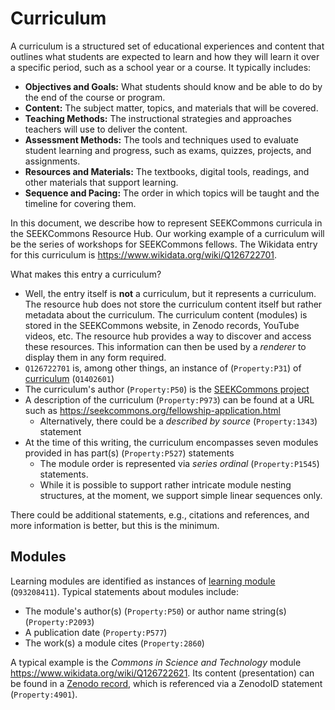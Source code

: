 # Curriculum

A curriculum is a structured set of educational experiences and content that outlines what students are expected to learn and how they will learn it over a specific period, such as a school year or a course. It typically includes:

- **Objectives and Goals:** What students should know and be able to do by the end of the course or program.
- **Content:** The subject matter, topics, and materials that will be covered.
- **Teaching Methods:** The instructional strategies and approaches teachers will use to deliver the content.
- **Assessment Methods:** The tools and techniques used to evaluate student learning and progress, such as exams, quizzes, projects, and assignments.
- **Resources and Materials:** The textbooks, digital tools, readings, and other materials that support learning.
- **Sequence and Pacing:** The order in which topics will be taught and the timeline for covering them.

In this document, we describe how to represent SEEKCommons curricula in the SEEKCommons Resource Hub. Our working example of a curriculum will be the series of workshops for SEEKCommons fellows. The Wikidata entry for this curriculum is https://www.wikidata.org/wiki/Q126722701.

What makes this entry a curriculum?

- Well, the entry itself is **not** a curriculum, but it represents a curriculum. The resource hub does not store the curriculum content itself but rather metadata about the curriculum. The curriculum content (modules) is stored in the SEEKCommons website, in Zenodo records, YouTube videos, etc. The resource hub provides a way to discover and access these resources. This information can then be used by a *renderer* to display them in any form required.
- `Q126722701` is, among other things, an instance of (`Property:P31`) of [curriculum](https://www.wikidata.org/wiki/Q1402601) (`Q1402601`)
- The curriculum's author (`Property:P50`) is the [SEEKCommons project](https://www.wikidata.org/wiki/Q118147033)
- A description of the curriculum (`Property:P973`) can be found at a URL such as https://seekcommons.org/fellowship-application.html
  - Alternatively, there could be a *described by source* (`Property:1343`) statement
- At the time of this writing, the curriculum encompasses seven modules provided in has part(s) (`Property:P527`) statements
  - The module order is represented via *series ordinal* (`Property:P1545`) statements.
  - While it is possible to support rather intricate module nesting structures, at the moment, we support simple linear sequences only.

There could be additional statements, e.g., citations and references, and more information is better, but this is the minimum.

## Modules

Learning modules are identified as instances of [learning module](https://www.wikidata.org/wiki/Q93208411) (`Q93208411`). Typical statements about modules include:

- The module's author(s) (`Property:P50`) or author name string(s) (`Property:P2093`)
- A publication date (`Property:P577`)
- The work(s) a module cites (`Property:2860`)

A typical example is the *Commons in Science and Technology* module https://www.wikidata.org/wiki/Q126722621. Its content (presentation) can be found in a [Zenodo record](https://zenodo.org/record/12162246), which is referenced via a ZenodoID statement (`Property:4901`).